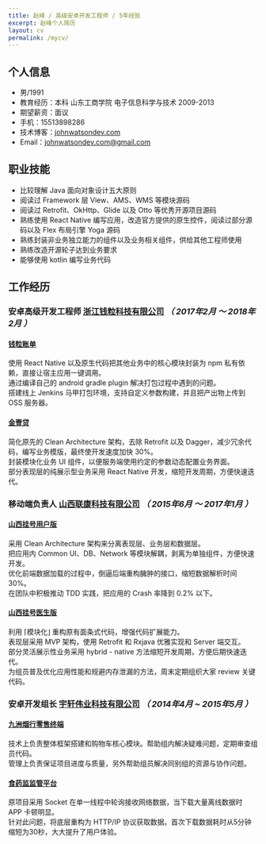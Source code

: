 ```yaml
---
title: 赵峰 / 高级安卓开发工程师 / 5年经验
excerpt: 赵峰个人简历
layout: cv
permalink: /mycv/
---
```


## 个人信息

 - 男/1991
 - 教育经历：本科 山东工商学院 电子信息科学与技术 2009-2013
 - 期望薪资：面议
 - 手机：15513898286
 - 技术博客：[johnwatsondev.com](http://johnwatsondev.com)
 - Email：johnwatsondev.com@gmail.com

## 职业技能

- 比较理解 Java 面向对象设计五大原则
- 阅读过 Framework 层 View、AMS、WMS 等模块源码
- 阅读过 Retrofit、OkHttp、Glide 以及 Otto 等优秀开源项目源码
- 熟练使用 React Native 编写应用，改造官方提供的原生控件，阅读过部分源码以及 Flex 布局引擎 Yoga 源码
- 熟练封装非业务独立能力的组件以及业务相关组件，供给其他工程师使用
- 熟练改造开源轮子达到业务要求
- 能够使用 kotlin 编写业务代码

## 工作经历
### 安卓高级开发工程师 [浙江钱粒科技有限公司](https://www.fqgj.net/) *（ 2017年2月 ～ 2018年2月 ）*

#### [钱粒账单](http://sj.qq.com/myapp/detail.htm?apkName=com.qianlizhangdan.app)
使用 React Native 以及原生代码把其他业务中的核心模块封装为 npm 私有依赖，直接让宿主应用一键调用。  
通过编译自己的 android gradle plugin 解决打包过程中遇到的问题。  
搭建线上 Jenkins 马甲打包环境，支持自定义参数构建，并且把产出物上传到 OSS 服务器。

#### [金壹贷](http://sj.qq.com/myapp/detail.htm?apkName=com.qiantu.youqian)
简化原先的 Clean Architecture 架构，去除 Retrofit 以及 Dagger，减少冗余代码，编写业务模版，最终使开发速度加快 30%。  
封装模块化业务 UI 组件，以便服务端使用约定的参数动态配置业务界面。  
部分表现层的纯展示型业务采用 React Native 开发，缩短开发周期，方便快速迭代。  

### 移动端负责人 [山西联康科技有限公司](http://www.sx-uh.com/) *（ 2015年6月 ～ 2017年1月 ）*

#### [山西挂号用户版](http://sj.qq.com/myapp/detail.htm?apkName=com.uh.rdsp)
采用 Clean Architecture 架构来分离表现层、业务层和数据层。  
把应用内 Common UI、DB、Network 等模块解耦，剥离为单独组件，方便快速开发。  
优化前端数据加载的过程中，倒逼后端重构臃肿的接口，缩短数据解析时间 30%。  
在团队中积极推动 TDD 实践，把应用的 Crash 率降到 0.2% 以下。

#### [山西挂号医生版](http://sj.qq.com/myapp/detail.htm?apkName=com.uh.hospital)
利用 ⌈模块化⌋ 重构原有面条式代码，增强代码扩展能力。  
表现层采用 MVP 架构，使用 Retrofit 和 Rxjava 优雅实现和 Server 端交互。  
部分灵活展示性业务采用 hybrid - native 方法缩短开发周期，方便后期快速迭代。  
为组员普及优化应用性能和规避内存泄漏的方法，周末定期组织大家 review 关键代码。

### 安卓开发组长 [宇轩伟业科技有限公司](http://www.yuxuanweiye.com/) *（ 2014年4月 ~ 2015年5月 ）*

#### [九洲烟行零售终端](http://www.yuxuanweiye.com/product/show-120.aspx)
技术上负责整体框架搭建和购物车核心模块。帮助组内解决疑难问题，定期审查组员代码。  
管理上负责保证项目进度与质量，另外帮助组员解决同别组的资源与协作问题。

#### [食药监监管平台](http://www.yuxuanweiye.com/product/show-107.aspx)
原项目采用 Socket 在单一线程中轮询接收网络数据，当下载大量离线数据时 APP 卡顿明显。  
针对此问题，将底层重构为 HTTP/IP 协议获取数据。首次下载数据耗时从5分钟缩短为30秒，大大提升了用户体验。
